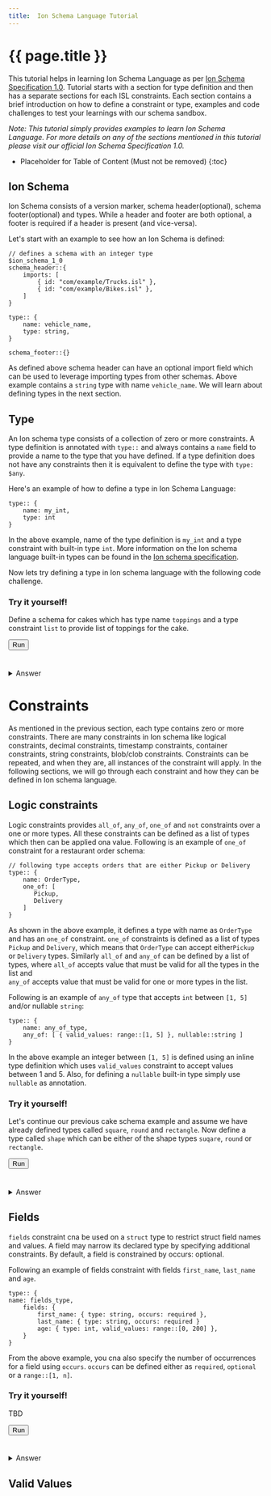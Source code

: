 ```yaml
---
title:  Ion Schema Language Tutorial
---
```

<!-- including the title in a `<h1>` instead of using `#` means that it won't be included in the TOC /-->

<!-- DO NOT MODIFY BETWEEN THESE LINES! -->
<script src="./assets/ace-builds/src-noconflict/ace.js" type="text/javascript" charset="utf-8"></script>
<script src="./assets/ace-builds/src-noconflict/mode-ion.js" type="text/javascript" charset="utf-8"></script>
<script type="module" src="assets/tutorial-widget.js"></script>

<h1> {{ page.title }} </h1>

This tutorial helps in learning Ion Schema Language as per [Ion Schema Specification 1.0][1]. Tutorial starts with a section for 
type definition and then has a separate sections for each ISL constraints. Each section contains a brief introduction 
on how to define a constraint or type, examples and code challenges to test your learnings with our schema sandbox.

_Note: This tutorial simply provides examples to learn Ion Schema Language. For more details on any of the sections 
mentioned in this tutorial please visit our official Ion Schema Specification 1.0._

<!-- DO NOT MODIFY BETWEEN THESE LINES! -->
* Placeholder for Table of Content (Must not be removed)
{:toc}
## Ion Schema

Ion Schema consists of a version marker, schema header(optional), schema footer(optional) and types. 
While a header and footer are both optional, a footer is required if a header is present (and vice-versa).
 
Let's start with an example to see how an Ion Schema is defined:
```ion
// defines a schema with an integer type
$ion_schema_1_0
schema_header::{
    imports: [
        { id: "com/example/Trucks.isl" },
        { id: "com/example/Bikes.isl" },
    ]
}

type:: {
    name: vehicle_name,
    type: string,
}

schema_footer::{}
```

As defined above schema header can have an optional import field which can be used to leverage importing types from other schemas.
Above example contains a `string` type with name `vehicle_name`. We will learn about defining types in the next section.

## Type

An Ion schema type consists of a collection of zero or more constraints. A type definition is annotated with `type::` and 
always contains a `name` field to provide a name to the type that you have defined.
If a type definition does not have any constraints then it is equivalent to define the type with `type: $any`.

Here's an example of how to define a type in Ion Schema Language:
```ion
type:: {
    name: my_int,
    type: int
}
```
In the above example, name of the type definition is `my_int` and a type constraint with built-in type `int`.
More information on the Ion schema language built-in types can be found in the [Ion schema specification][2].

Now lets try defining a type in Ion schema language with the following code challenge.

<div id="code-challenge-1" class="bs-callout bs-callout-default"> 
<h3> Try it yourself! </h3>

Define a schema for cakes which has type name `toppings` and a type constraint `list` to provide list of toppings for the cake.
<div id="code-challenge-editor-1" class="bs-callout bs-callout-primary tutorial-challenge"></div>
<button id="code-challenge-btn-1" type="submit">Run</button>
<br>
<br>
<h4 id="result-1"></h4>
<details>
<summary>
Answer
</summary>
<pre>
type:: {
    name: toppings,
    type: list
}
</pre>
</details>
</div>
<div id="snackbar"></div>

# Constraints

As mentioned in the previous section, each type contains zero or more constraints. There are many constraints in Ion schema 
like  logical constraints, decimal constraints, timestamp constraints, container constraints, string constraints, blob/clob constraints. 
Constraints can be repeated, and when they are, all instances of the constraint will apply. In the following sections, 
we will go through each constraint and how they can be defined in Ion schema language. 

## Logic constraints

Logic constraints provides `all_of`, `any_of`, `one_of` and `not` constraints over a one or more types.
All these constraints can be defined as a list of types which then can be applied ona  value.
Following is an example of `one_of` constraint for a restaurant order schema:
```ion
// following type accepts orders that are either Pickup or Delivery
type:: {
    name: OrderType,
    one_of: [
       Pickup,
       Delivery
    ]
}
```
As shown in the above example, it defines a type with name as `OrderType` and has an `one_of` constraint. `one_of` constraints 
is defined as a list of types `Pickup` and `Delivery`, which means that `OrderType` can accept either`Pickup` or `Delivery` types.
Similarly `all_of` and `any_of` can be defined by a list of types, where `all_of` accepts value that must be valid for all the types in the list and  
`any_of` accepts value that must be valid for one or more types in the list.

Following is an example of `any_of` type that accepts `int` between `[1, 5]` and/or nullable `string`: 
```ion
type:: {
    name: any_of_type,
    any_of: [ { valid_values: range::[1, 5] }, nullable::string ]
}
```
In the above example an integer between `[1, 5]` is defined using an inline type definition which uses `valid_values` constraint 
to accept values between 1 and 5. Also, for defining a `nullable` built-in type simply use `nullable` as annotation.

<div id="code-challenge-2" class="bs-callout bs-callout-default"> 
<h3> Try it yourself! </h3>

Let's continue our previous cake schema example and assume we have already defined types called `square`, `round` and `rectangle`. Now define 
a type called `shape` which can be either of the shape types `suqare`, `round` or `rectangle`.
<div id="code-challenge-editor-2" class="bs-callout bs-callout-primary tutorial-challenge"></div>
<button id="code-challenge-btn-2" type="submit">Run</button>
<br>
<br>
<h4 id="result-2"></h4>
<details>
<summary>
Answer
</summary>
<pre>
type:: {
    name: shape,
    one_of: [square, round, rectangle]
}
</pre>
</details>
</div>
<div id="snackbar"></div>

## Fields

`fields` constraint cna be used on a `struct` type to restrict struct field names and values. 
A field may narrow its declared type by specifying additional constraints. By default, a field is constrained by occurs: optional.

Following an example of fields constraint with fields `first_name`, `last_name` and `age`.
```ion
type:: {
name: fields_type,
    fields: {
        first_name: { type: string, occurs: required },
        last_name: { type: string, occurs: required }
        age: { type: int, valid_values: range::[0, 200] },
    }
}
```
From the above example, you cna also specify the number of occurrences for a field using `occurs`. `occurs` can be defined either
as `required`, `optional` or a `range::[1, n]`.

<div id="code-challenge-3" class="bs-callout bs-callout-default"> 
<h3> Try it yourself! </h3>

TBD
<div id="code-challenge-editor-3" class="bs-callout bs-callout-primary tutorial-challenge"></div>
<button id="code-challenge-btn-3" type="submit">Run</button>
<br>
<br>
<h4 id="result-3"></h4>
<details>
<summary>
Answer
</summary>
<pre>
TBD
</pre>
</details>
</div>
<div id="snackbar"></div>

## Valid Values


<!-- References -->
[1]: docs/isl-1-0/spec.md
[2]: docs/isl-1-0/spec.md#core-types
